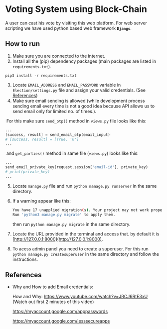 # Voting System using Block-Chain

A user can cast his vote by visiting this web platform. For web server scripting we have used python based web framework **`Django`**.



## How to run

1. Make sure you are connected to the internet.
2. Install all the (pip) dependency packages (main packages are listed in `requirements.txt`).

```pip3 install -r requirements.txt ```

3. Locate `EMAIL_ADDRESS` and `EMAIL_PASSWORD` variable in `Election/settings.py` file and assign your valid credentials. (See [References](#EmailCredentials))
4. Make sure email sending is allowed (while development process sending email every time is not a good idea because API allows us to send email only for limited no. of times.).


​		For this make sure `send_otp()` method in `views.py` file looks like this:

```python
...
[success, result] = send_email_otp(email_input)
# [success, result] = [True, '0']
...
```

​		and `get_parties()` method in same file (`views.py`) looks like this:

```python
...
send_email_private_key(request.session['email-id'], private_key)
# print(private_key)
...
```

5. Locate `manage.py` file and run `python manage.py runserver` in the same directory.

6. If a warning appear like this:

   ```bash
   You have 17 unapplied migration(s). Your project may not work properly until you apply the migrations for app(s): admin, auth, contenttypes, sessions.
   Run 'python3 manage.py migrate' to apply them.
   ```

   then run `python manage.py migrate` in the same directory.

7. Locate the URL provided in the terminal and access that. by default it is [http://127.0.0.1:8000](http://127.0.0.1:8000).

8. To acess admin panel you need to create a superuser. For this run `python manage.py createsuperuser` in the same directory and follow the instructions.

## References

- <a name="EmailCredentials">Why and How to add Email credentials:</a>

  How and Why: https://www.youtube.com/watch?v=JRCJ6RtE3xU (Watch out first 2 minutes of this video)

  https://myaccount.google.com/apppasswords

  https://myaccount.google.com/lesssecureapps

  